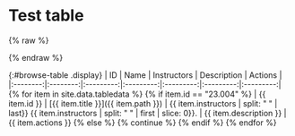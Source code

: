 # Test table

{% raw %}
<div id="diplay_description"> </div>
{% endraw %}

{:#browse-table .display}
| ID | Name | Instructors | Description | Actions |
|:--------:|:--------:|:---------:|:---------:|:---------:|:---------:|:---------:|
{% for item in site.data.tabledata %}
{% if item.id == "23.004" %}
| {{ item.id }} | [{{ item.title }}]({{ item.path }}) | {{ item.instructors | split: " " | last}} {{ item.instructors | split: " " | first | slice: 0}}. | {{ item.description }} | {{ item.actions }}
{% else %}
{% continue %}
{% endif %}
{% endfor %}

<script>
$(document).ready(function() {
var table = $('#browse-table').DataTable({
  "dom": '<"search"f><"top"il>rt<"bottom"Bp><"clear">',
  language: { search: '', searchPlaceholder: "Search project..." },
  buttons: [
        'copy', 'excel', 'pdf'
  ],
  "columnDefs": [ 
     { "targets": 4, "visible": false }
  ],
  "order": [[ 0, "desc" ]]
  });
$('#browse-table-searchbar').keyup(function () {
  var page = location.href;
  table.search( this.value ).draw();
  });
  hu = window.location.search.substring(1);
  searchfor = hu.split("=");
  if( searchfor[0]=="search" ) {
      table.search( searchfor[1].replace("%20"," ") ).draw();
  } else if( searchfor[0]=="action" ) {
      alert( "Hello gareth" );
      document.getElementById("diplay_description").innerHTML = "<b>Showing lessons that use \n\n" + searchfor[1] + " (action) " + plumedsyntax[searchfor[1]]["description"] + "</b>";
});
</script>
